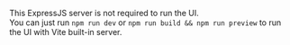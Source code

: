 This ExpressJS server is not required to run the UI.  
You can just run `npm run dev` or `npm run build && npm run preview` to run the UI with Vite built-in server.
